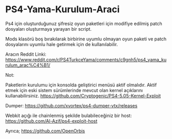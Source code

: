 # PS4-Yama-Kurulum-Araci

Ps4 için oluşturduğunuz şifresiz oyun paketleri için modifiye edilmiş patch dosyaları oluşturmaya yarayan bir script. 

Mods klasörü boş bırakılarak birbirine uyumlu olmayan oyun paketi ve patch dosyalarını uyumlu hale getirmek için de kullanılabilir.

Aracın Reddit Linki:
https://www.reddit.com/r/PS4TurkceYama/comments/c9gnh5/ps4_yama_kurulum_arac%C4%B1/




Not:

Paketlerin kurulumu için konsolda geliştirici menüsü aktif olmalıdır. Aktif etmek için eski sistem sürümlerinde mevcut olan kernel açıklarını kullanabilirsiniz.
https://github.com/Cryptogenic/PS4-5.05-Kernel-Exploit

Dumper:
https://github.com/xvortex/ps4-dumper-vtx/releases

Webkit açığı ile chainlenmiş şekilde bulabileceğiniz bir host:
https://github.com/Al-Azif/ps4-exploit-host

Ayrıca;
https://github.com/OpenOrbis




